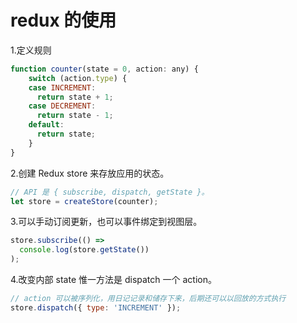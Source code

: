 # redux 的使用
1.定义规则 
```javascript
function counter(state = 0, action: any) {
    switch (action.type) {
    case INCREMENT:
      return state + 1;
    case DECREMENT:
      return state - 1;
    default:
      return state;
    }
}
```

2.创建 Redux store 来存放应用的状态。
```javascript
// API 是 { subscribe, dispatch, getState }。
let store = createStore(counter);
```

3.可以手动订阅更新，也可以事件绑定到视图层。
```javascript
store.subscribe(() =>
  console.log(store.getState())
);
```

4.改变内部 state 惟一方法是 dispatch 一个 action。
```javascript
// action 可以被序列化，用日记记录和储存下来，后期还可以以回放的方式执行
store.dispatch({ type: 'INCREMENT' });
```